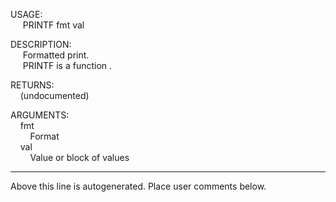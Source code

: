USAGE:  
&nbsp;&nbsp;&nbsp;&nbsp;&nbsp;PRINTF&nbsp;fmt&nbsp;val&nbsp;  
  
DESCRIPTION:  
&nbsp;&nbsp;&nbsp;&nbsp;&nbsp;Formatted&nbsp;print.  
&nbsp;&nbsp;&nbsp;&nbsp;&nbsp;PRINTF&nbsp;is&nbsp;a&nbsp;function&nbsp;.  
  
RETURNS:  
&nbsp;&nbsp;&nbsp;&nbsp;(undocumented)  
  
ARGUMENTS:  
&nbsp;&nbsp;&nbsp;&nbsp;fmt  
&nbsp;&nbsp;&nbsp;&nbsp;&nbsp;&nbsp;&nbsp;&nbsp;Format  
&nbsp;&nbsp;&nbsp;&nbsp;val  
&nbsp;&nbsp;&nbsp;&nbsp;&nbsp;&nbsp;&nbsp;&nbsp;Value&nbsp;or&nbsp;block&nbsp;of&nbsp;values  
___
Above this line is autogenerated. Place user comments below.